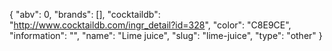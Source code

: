 {
    "abv": 0,
    "brands": [],
    "cocktaildb": "http://www.cocktaildb.com/ingr_detail?id=328",
    "color": "C8E9CE",
    "information": "",
    "name": "Lime juice",
    "slug": "lime-juice",
    "type": "other"
}